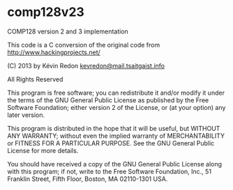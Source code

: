 # comp128v23
COMP128 version 2 and 3 implementation

This code is a C conversion of the original code from
http://www.hackingprojects.net/



(C) 2013 by Kévin Redon <kevredon@mail.tsaitgaist.info>

All Rights Reserved

This program is free software; you can redistribute it and/or modify
it under the terms of the GNU General Public License as published by
the Free Software Foundation; either version 2 of the License, or
(at your option) any later version.

This program is distributed in the hope that it will be useful,
but WITHOUT ANY WARRANTY; without even the implied warranty of
MERCHANTABILITY or FITNESS FOR A PARTICULAR PURPOSE.  See the
GNU General Public License for more details.

You should have received a copy of the GNU General Public License along
with this program; if not, write to the Free Software Foundation, Inc.,
51 Franklin Street, Fifth Floor, Boston, MA 02110-1301 USA.

